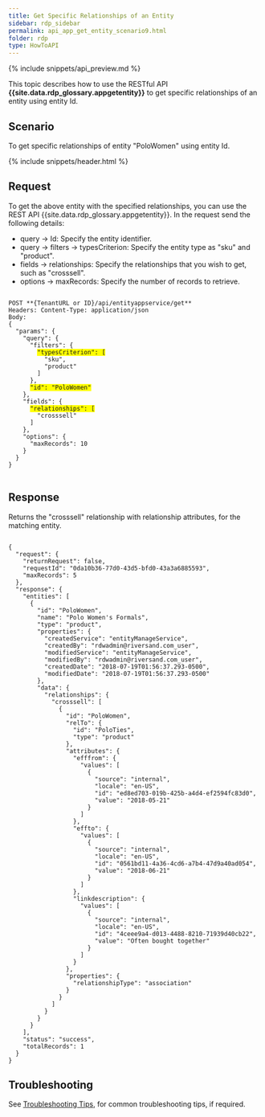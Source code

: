```yaml
---
title: Get Specific Relationships of an Entity
sidebar: rdp_sidebar
permalink: api_app_get_entity_scenario9.html
folder: rdp
type: HowToAPI
---
```


{% include snippets/api_preview.md %}

This topic describes how to use the RESTful API **{{site.data.rdp_glossary.appgetentity}}** to get specific relationships of an entity using entity Id.

## Scenario

To get specific relationships of entity "PoloWomen" using entity Id.

{% include snippets/header.html %}

## Request

To get the above entity with the specified relationships, you can use the REST API {{site.data.rdp_glossary.appgetentity}}. In the request send the following details:

* query -> Id: Specify the entity identifier.
* query -> filters -> typesCriterion: Specify the entity type as "sku" and "product".
* fields -> relationships: Specify the relationships that you wish to get, such as "crosssell".
* options -> maxRecords: Specify the number of records to retrieve.

<pre>
<code>
POST **{TenantURL or ID}/api/entityappservice/get**
Headers: Content-Type: application/json
Body:
{
  "params": {
    "query": {
      "filters": {
        <span style="background-color: #FFFF00">"typesCriterion": [</span>
          "sku",
          "product"
        ]
      },
      <span style="background-color: #FFFF00">"id": "PoloWomen"</span>
    },
    "fields": {
      <span style="background-color: #FFFF00">"relationships": [</span>
        "crosssell"
      ]
    },
    "options": {
      "maxRecords": 10
    }
  }
}
</code>
</pre>

## Response

Returns the "crosssell" relationship with relationship attributes, for the matching entity.

<pre><code>
{
  "request": {
    "returnRequest": false,
    "requestId": "0da10b36-77d0-43d5-bfd0-43a3a6885593",
    "maxRecords": 5
  },
  "response": {
    "entities": [
      {
        "id": "PoloWomen",
        "name": "Polo Women's Formals",
        "type": "product",
        "properties": {
          "createdService": "entityManageService",
          "createdBy": "rdwadmin@riversand.com_user",
          "modifiedService": "entityManageService",
          "modifiedBy": "rdwadmin@riversand.com_user",
          "createdDate": "2018-07-19T01:56:37.293-0500",
          "modifiedDate": "2018-07-19T01:56:37.293-0500"
        },
        "data": {
          "relationships": {
            "crosssell": [
              {
                "id": "PoloWomen",
                "relTo": {
                  "id": "PoloTies",
                  "type": "product"
                },
                "attributes": {
                  "efffrom": {
                    "values": [
                      {
                        "source": "internal",
                        "locale": "en-US",
                        "id": "ed8ed703-019b-425b-a4d4-ef2594fc83d0",
                        "value": "2018-05-21"
                      }
                    ]
                  },
                  "effto": {
                    "values": [
                      {
                        "source": "internal",
                        "locale": "en-US",
                        "id": "0561bd11-4a36-4cd6-a7b4-47d9a40ad054",
                        "value": "2018-06-21"
                      }
                    ]
                  },
                  "linkdescription": {
                    "values": [
                      {
                        "source": "internal",
                        "locale": "en-US",
                        "id": "4ceee9a4-d013-4488-8210-71939d40cb22",
                        "value": "Often bought together"
                      }
                    ]
                  }
                },
                "properties": {
                  "relationshipType": "association"
                }
              }
            ]
          }
        }
      }
    ],
    "status": "success",
    "totalRecords": 1
  }
}
</code></pre> 

## Troubleshooting

See [Troubleshooting Tips](api_troubleshooting_tips.html), for common troubleshooting tips, if required.

